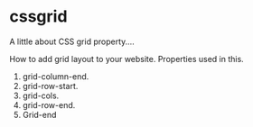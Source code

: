 # cssgrid
A little about CSS grid property....

How to add grid layout to your website.
Properties used in this.
1) grid-column-end.
2) grid-row-start.
3) grid-cols.
4) grid-row-end.
5) Grid-end

   

   
   

